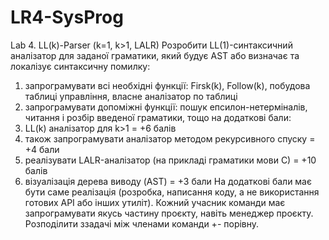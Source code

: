# LR4-SysProg
Lab 4. LL(k)-Parser (k=1, k>1, LALR)
Розробити LL(1)-синтаксичний аналізатор для заданої граматики, який будує AST або визначає та локалізує синтаксичну помилку:
1) запрограмувати всі необхідні функції: Firsk(k), Follow(k), побудова таблиці управління, власне аналізатор по таблиці
2) запрограмувати допоміжні функції: пошук епсилон-нетерміналів, читання і розбір введеної граматики, тощо
на додаткові бали:
3) LL(k) аналізатор для k>1 = +6 балів
4) також запрограмувати аналізатор методом рекурсивного спуску = +4 бали
5) реалізувати LALR-аналізатор (на прикладі граматики мови С) = +10 балів
6) візуалізація дерева виводу (AST) = +3 бали
На додаткові бали має бути саме реалізація (розробка, написання коду, а не використання готових API або інших утиліт).
Кожний учасник команди має запрограмувати якусь частину проєкту, навіть менеджер проєкту. Розподілити ззадачі між членами команди +- порівну.
